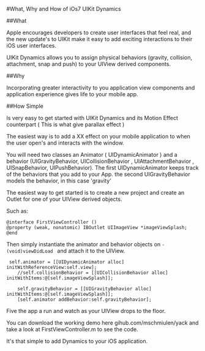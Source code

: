 #What, Why and How of iOs7 UIKit Dynamics

##What

Apple encourages developers to create user interfaces that feel real, and the new update's to UIKit make it easy to add exciting interactions to their iOS user interfaces.

UIKit Dynamics allows you to assign physical behaviors (gravity, collision, attachment, snap and push) to your UIView derived components.

##Why

Incorporating greater interactivity to you application view components and application experience gives life to your mobile app.

##How Simple

Is very easy to get started with UIKit Dynamics and its Motion Effect counterpart ( This is what give parallax effect )

The easiest way is to add a XX effect on your mobile application to when the user open's and interacts with the window.

You will need two classes an Animator ( UIDynamicAnimator ) and a behavior (UIGravityBehavior, UICollisionBehavior , UIAttachmentBehavior , UISnapBehavior, UIPushBehavior).  The first UIDynamicAnimator keeps track of the behaviors that you add to your App.  the second UIGravityBehavior models the behavior, in this case 'gravity'

The easiest way to get started is to create a new project and create an Outlet for one of your UIView derived objects.

Such as:

```
@interface FirstViewController ()
@property (weak, nonatomic) IBOutlet UIImageView *imageViewSplash;
@end
``` 

Then simply instantiate the animator and behavior objects on ```- (void)viewDidLoad ``` and attach it to the UIView.


```
 self.animator = [[UIDynamicAnimator alloc] initWithReferenceView:self.view];
    //self.collisionBehavior = [[UICollisionBehavior alloc] initWithItems:@[self.imageViewSplash]];
    
    self.gravityBehavior = [[UIGravityBehavior alloc] initWithItems:@[self.imageViewSplash]];
    [self.animator addBehavior:self.gravityBehavior];
```

Five the app a run and watch as your UIView drops to the floor.

You can download the working demo here gihub.com/mschmiulen/yack and take a look at FirstViewController.m to see the code.

It's that simple to add Dynamics to your iOS application.



